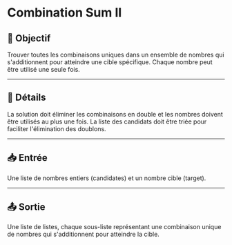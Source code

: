 # Combination Sum II

## 🎯 Objectif

Trouver toutes les combinaisons uniques dans un ensemble de nombres qui s'additionnent pour atteindre une cible spécifique. Chaque nombre peut être utilisé une seule fois.

---

## 📝 Détails

La solution doit éliminer les combinaisons en double et les nombres doivent être utilisés au plus une fois. La liste des candidats doit être triée pour faciliter l'élimination des doublons.

---

## 📥 Entrée

Une liste de nombres entiers (candidates) et un nombre cible (target).

---

## 📤 Sortie

Une liste de listes, chaque sous-liste représentant une combinaison unique de nombres qui s'additionnent pour atteindre la cible.

